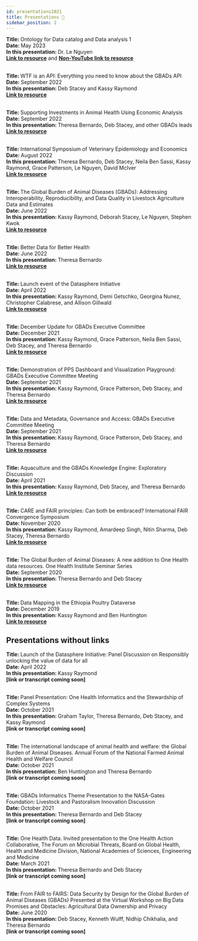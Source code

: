 ```yaml
---
id: presentations2021
title: Presentations 🎥
sidebar_position: 2
---
```


<b>Title: </b>Ontology for Data catalog and Data analysis 1 <br/>
<b>Date: </b>May 2023<br/>
<b>In this presentation: </b>Dr. Le Nguyen<br/>
<b><a href="https://youtu.be/8wqGjYLR-F8">Link to resource</a></b> and
<b><a href="https://gbads-documentation.s3.ca-central-1.amazonaws.com/Ontology+for+Data+catalog+and+Data+analysis+1.mp4">Non-YouTube link to resource</a></b><br/><br/>

<b>Title: </b>WTF is an API: Everything you need to know about the GBADs API<br/>
<b>Date: </b>September 2022<br/>
<b>In this presentation: </b>Deb Stacey and Kassy Raymond<br/>
<b><a href="https://gbads-documentation.s3.ca-central-1.amazonaws.com/ExecPresentation-09-20-2022.pptx">Link to resource</a></b><br/><br/>

<b>Title: </b>Supporting Investments in Animal Health Using Economic Analysis<br/>
<b>Date: </b>September 2022<br/>
<b>In this presentation: </b>Theresa Bernardo, Deb Stacey, and other GBADs leads<br/>
<b><a href="https://livestockdata.org/event/ld4d-virtual-community-meeting-2022">Link to resource</a></b><br/><br/>

<b>Title: </b>International Symposium of Veterinary Epidemiology and Economics<br/>
<b>Date: </b>August 2022<br/>
<b>In this presentation: </b>Theresa Bernardo, Deb Stacey, Neila Ben Sassi, Kassy Raymond, Grace Patterson, Le Nguyen, David McIver<br/>
<b><a href="https://animalhealthmetrics.org/2022/08/16/gbads-at-the-16th-international-symposium-of-veterinary-epidemiology-and-economics-isvee/">Link to resource</a></b><br/><br/>

<b>Title: </b>The Global Burden of Animal Diseases (GBADs): Addressing Interoperability, Reproducibility, and Data Quality in Livestock Agriculture Data and Estimates<br/>
<b>Date: </b>June 2022<br/>
<b>In this presentation: </b>Kassy Raymond, Deborah Stacey, Le Nguyen, Stephen Kwok<br/>
<b><a href="https://www.scidatacon.org/IDW-2022/sessions/456/">Link to resource</a></b><br/><br/>

<b>Title: </b>Better Data for Better Health<br/>
<b>Date: </b>June 2022<br/>
<b>In this presentation: </b>Theresa Bernardo<br/>
<b><a href="https://www.healthforanimals.org/wp-content/uploads/2022/06/TBernardo-Better-Data-for-Better-Health.pdf">Link to resource</a></b><br/><br/>

<b>Title: </b>Launch event of the Datasphere Initiative<br/>
<b>Date: </b>April 2022<br/>
<b>In this presentation: </b>Kassy Raymond, Demi Getschko, Georgina Nunez, Christopher Calabrese, and Allison Gillwald<br/>
<b><a href="https://www.youtube.com/watch?v=GtuaIc1opyI">Link to resource</a></b><br/><br/>

<b>Title: </b>December Update for GBADs Executive Committee<br/>
<b>Date: </b>December 2021<br/>
<b>In this presentation: </b>Kassy Raymond, Grace Patterson, Neila Ben Sassi, Deb Stacey, and Theresa Bernardo<br/>
<b><a href="https://gbads-documentation.s3.ca-central-1.amazonaws.com/2021121_GBADsExecMeeting.pptx">Link to resource</a></b><br/><br/>

<b>Title: </b>Demonstration of PPS Dashboard and Visualization Playground: GBADs 
Executive Committee Meeting<br/>
<b>Date: </b>September 2021<br/>
<b>In this presentation: </b>Kassy Raymond, Grace Patterson, Deb Stacey, and Theresa Bernardo<br/>
<b><a href="https://gbads-documentation.s3.ca-central-1.amazonaws.com/20210923+Dashboard+Demo.mov">Link to resource</a></b><br/><br/>

<b>Title: </b>Data and Metadata, Governance and Access: GBADs Executive Committee
Meeting<br/>
<b>Date: </b>September 2021<br/>
<b>In this presentation: </b>Kassy Raymond, Grace Patterson, Deb Stacey, and Theresa Bernardo<br/>
<b><a href="https://gbads-documentation.s3.ca-central-1.amazonaws.com/Exec+Meeting+Sept+22+-+Data+Governance.mov">Link to resource</a></b><br/><br/>

<b>Title: </b>Aquaculture and the GBADs Knowledge Engine: Exploratory Discussion<br/>
<b>Date: </b>April 2021<br/>
<b>In this presentation: </b>Kassy Raymond, Deb Stacey, and Theresa Bernardo<br/>
<b><a href="https://gbads-documentation.s3.ca-central-1.amazonaws.com/20210421_GBADsInformatics_Aquaculture.pptx">Link to resource</a></b><br/><br/>

<b>Title: </b>CARE and FAIR principles: Can both be embraced? International FAIR 
Convergence Symposium<br/>
<b>Date: </b>November 2020<br/>
<b>In this presentation: </b>Kassy Raymond, Amardeep Singh, Nitin Sharma, Deb Stacey, Theresa 
Bernardo<br/>
<b><a href="https://gbads-documentation.s3.ca-central-1.amazonaws.com/99_FAIRandCAREprinciplesCanBothBeEmbraced.pdf">Link to resource</a></b><br/><br/>

<b>Title: </b>The Global Burden of Animal Diseases: A new addition to One Health data 
resources. One Health Institute Seminar Series<br/>
<b>Date: </b>September 2020<br/>
<b>In this presentation: </b>Theresa Bernardo and Deb Stacey<br/>
<b><a href="https://www.youtube.com/watch?v=auuulEirJDM">Link to resource</a></b><br/><br/>

<b>Title: </b>Data Mapping in the Ethiopia Poultry Dataverse<br/>
<b>Date: </b>December 2019<br/>
<b>In this presentation: </b>Kassy Raymond and Ben Huntington<br/>
<b><a href="https://gbads-documentation.s3.ca-central-1.amazonaws.com/GBADsDataverse_Dec1019.png">Link to resource</a></b><br/>

<h2>Presentations without links</h2>

<b>Title: </b>Launch of the Datasphere Initiative: Panel Discussion on Responsibly 
unlocking the value of data for all<br/>
<b>Date: </b>April 2022<br/>
<b>In this presentation: </b>Kassy Raymond<br/>
<b>[link or transcript coming soon]</b><br/><br/>

<b>Title: </b>Panel Presentation: One Health Informatics and the Stewardship of 
Complex Systems<br/>
<b>Date: </b>October 2021<br/>
<b>In this presentation: </b>Graham Taylor, Theresa Bernardo, Deb Stacey, and Kassy Raymond<br/>
<b>[link or transcript coming soon]</b><br/><br/>

<b>Title: </b>The international landscape of animal health and welfare: the Global 
Burden of Animal Diseases. Annual Forum of the National Farmed Animal 
Health and Welfare Council<br/>
<b>Date: </b>October 2021<br/>
<b>In this presentation: </b>Ben Huntington and Theresa Bernardo<br/>
<b>[link or transcript coming soon]</b><br/><br/>

<b>Title: </b>GBADs Informatics Theme Presentation to the NASA-Gates Foundation: 
Livestock and Pastoralism Innovation Discussion<br/>
<b>Date: </b>October 2021<br/>
<b>In this presentation: </b>Theresa Bernardo and Deb Stacey<br/>
<b>[link or transcript coming soon]</b><br/><br/>

<b>Title: </b>One Health Data. Invited presentation to the One Health Action 
Collaborative, The Forum on Microbial Threats, Board on Global Health, 
Health and Medicine Division, National Academies of Sciences, 
Engineering and Medicine<br/>
<b>Date: </b>March 2021<br/>
<b>In this presentation: </b>Theresa Bernardo and Deb Stacey<br/>
<b>[link or transcript coming soon]</b><br/><br/>

<b>Title: </b>From FAIR to FAIRS: Data Security by Design for the Global Burden of 
Animal Diseases (GBADs) Presented at the Virtual Workshop on Big Data 
Promises and Obstacles: Agricultural Data Ownership and Privacy<br/>
<b>Date: </b>June 2020<br/>
<b>In this presentation: </b>Deb Stacey, Kenneth Wulff, Nidhip Chikhalia, and Theresa Bernardo<br/>
<b>[link or transcript coming soon]</b><br/><br/>

